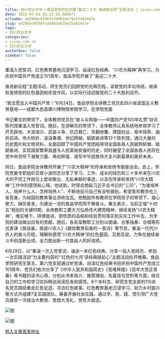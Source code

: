 ```yaml
---
title: 四川农业大学->食品学院师生开展“喜迎二十大 奋进新征程”主题活动 | sicau.com.cn
date: 2022-07-01 01:22:25.880671
urlname: ed20bbc8f86fa3d801eb79e25a924d7e
slug: ed20bbc8f86fa3d801eb79e25a924d7e
tags: 
- 四川农业大学
categories:
- sicau.com.cn
- 四川农业大学
authorbox: false
sidebar: false
---
```

重温入党誓词、红色教育基地沉浸学习、品读红色经典、“川农大精神”再学习，为庆祝中国共产党成立101周年，食品学院开展了“喜迎二十大

奋进新征程”主题活动，师生党员们回顾党的光辉历程，讴歌党的丰功伟绩，继承和发扬党的红色基因和优良作风，以实际行动迎接党的二十大胜利召开。

“我志愿加入中国共产党！”6月24日，食品学院全体教工党员赴四川省爱国主义教育基地——成都大邑县建川博物馆参观学习，在学院党委
<!--more-->
书记秦文的带领下，全体教师党员在“奋斗与辉煌——中国共产党100年礼赞”综合陈列馆重温入党誓词。随后，在讲解员的带领下，全体教师认真系统地参观学习了开天辟地、大浪淘沙、武装斗争、抗日救亡、天翻地覆、建国创业、艰辛探索、曲折前进、伟大转折、滚滚春潮、世纪跨越、砥砺奋进等12个陈列馆，通过大量的历史图片和文物资料，全面回顾了中国共产党团结带领全国各族人民披荆斩棘、砥砺奋进、实现国家繁荣昌盛与人民富裕安康的历史，同时展望了全国各族人民将在党中央领导下凝聚力量、再创辉煌、谱写中华民族伟大复兴新篇章的美好未来。

同日，食品学院全体教师开展了“川农大精神”的传承和发扬专题座谈会。会上，学院党委专职组织员曾小波同志分享了学习、工作、成长的经历和三十多年来在川农大的不同工作岗位上爱岗敬业、无私奉献的事迹，以及在传承和发扬“川农大精神”工作中的感悟和心得。他谈到，时常会想起习近平总书记的“三问”，“为谁培养人、培养什么人、怎样培养人”，不断地反问自己有没有做到，希望青年教师也三省吾身，为祖国的教育事业添砖加瓦。他勉励所有教师在学院班子的带领下，凝心聚力、踔厉奋发，为建设一流的食品学院而不懈奋斗。秦文表示，当前正值“十四五”规划的关键时期，全体教职工要大力弘扬伟大建党精神，继续发扬“川农大精神”，唯实唯干、拼搏奋进，把优质的品格和经验贯彻落实到实际工作中去，为学院的建设做出应有的贡献。随后，各系室教职工分别以朗诵、古筝独奏、合唱等形式表演《我自豪，我是川农人》《献给教育前辈的一首诗》等节目，重温一代代川农人的奋斗历程，理解和感悟“川农大精神”的红色基因，互勉互促，力争在接续奋斗中创造新业绩，全力跑出新一代食品人的好成绩。

6月29日，以“重温一次入党誓词、诵读一本红色经典、分享一段入党经历、参加一次实践活动”为主要内容的“‘红色的七月’读经典践初心”主题活动拉开帷幕。食品学院研究生第五、第六党支部通过听党课、阅读红色经典书目庆祝中国共产党成立101周年，党员们依次分享了《中华人民共和国简史》《苦难辉煌》《百年大党正青春》等书籍的读书心得，分别从书本简介、推荐理由、名篇佳句赏析等方面，结合自己的工作和学习实际畅谈阅读启发和感悟。8个本科生、研究生党支部的110余名党员围绕重走红色足迹、寻访红色故事、红色教育基地沉浸学习、助力乡村振兴等方式共组建7支实践团队，筹备开展社会实践，通过学、思、践、悟引领广大党员接受一次政治大教育、思想大洗礼、党性大塑造。

![图](https://news.sicau.edu.cn/__local/B/F4/15/742E08BE3036678CDDBB460F431_59FE90AE_40BE1.jpg)

![图](https://news.sicau.edu.cn/__local/8/51/08/6C1A3D7FA00BDADD76B23C25710_652FCD2A_3AC36.jpg)

[转入文章首发地址](https://news.sicau.edu.cn/info/1078/68643.htm)